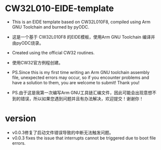 # CW32L010-EIDE-template
- This is an EIDE template based on CW32L010F8, compiled using Arm GNU Toolchain and burned by pyODC.
- 这是一个基于 CW32L010F8 的EIDE模板，使用Arm GNU Toolchain 编译并由pyODC烧录。
- Created using the official CW32 routines.
- 使用CW32官方例程创建。

- PS.Since this is my first time writing an Arm GNU toolchain assembly file, unexpected errors may occur, so if you encounter problems and have a solution to them, you are welcome to submit! Thank you!
- PS.由于这是我第一次编写Arm GNU工具链汇编文件，因此可能会出现意想不到的错误，所以如果您遇到问题并且有办法解决，欢迎提交！谢谢你！

# version 
- v0.0.3修复了启动文件错误导致的中断无法触发问题。
- v0.0.3 fixes the issue that interrupts cannot be triggered due to boot file errors. 
